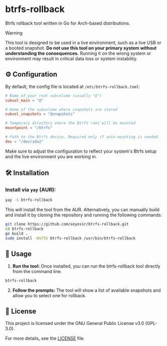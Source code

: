 # btrfs-rollback

Btrfs rollback tool written in Go for Arch-based distributions.

> [!WARNING]
> This tool is designed to be used in a live environment, such as a live USB or a booted snapshot. **Do not use this tool on your primary system without understanding the consequences.** Running it on the wrong system or environment may result in critical data loss or system instability.

## ⚙️ Configuration

By default, the config file is located at `/etc/btrfs-rollback.toml`:

```toml
# Name of your root subvolume (usually "@")
subvol_main = "@"

# Name of the subvolume where snapshots are stored
subvol_snapshots = "@snapshots"

# Temporary directory where the Btrfs root will be mounted
mountpoint = "/btrfs"

# Path to the Btrfs device. Required only if auto-mounting is needed
dev = "/dev/sda2"
```

Make sure to adjust the configuration to reflect your system's Btrfs setup and the live environment you are working in.

## 🛠️ Installation

### Install via `yay` (AUR):
```bash
yay -S btrfs-rollback
```
This will install the tool from the AUR. Alternatively, you can manually build and install it by cloning the repository and running the following commands:
```bash
git clone https://github.com/xeyossr/btrfs-rollback.git
cd btrfs-rollback
go build .
sudo install -Dm755 btrfs-rollback /usr/bin/btrfs-rollback
```

## 🚀 Usage
1. **Run the tool:** Once installed, you can run the btrfs-rollback tool directly from the command line.
```bash
btrfs-rollback
```
2. **Follow the prompts:** The tool will show a list of available snapshots and allow you to select one for rollback.

## 📜 License

This project is licensed under the GNU General Public License v3.0 (GPL-3.0).

For more details, see the [LICENSE](LICENSE) file.